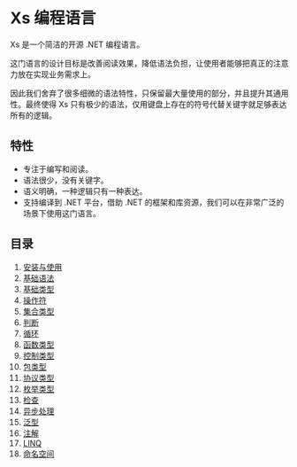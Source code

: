 # Xs 编程语言
Xs 是一个简洁的开源 .NET 编程语言。  

这门语言的设计目标是改善阅读效果，降低语法负担，让使用者能够把真正的注意力放在实现业务需求上。  

因此我们舍弃了很多细微的语法特性，只保留最大量使用的部分，并且提升其通用性。最终使得 Xs 只有极少的语法，仅用键盘上存在的符号代替关键字就足够表达所有的逻辑。  
## 特性
- 专注于编写和阅读。
- 语法很少，没有关键字。
- 语义明确，一种逻辑只有一种表达。
- 支持编译到 .NET 平台，借助 .NET 的框架和库资源，我们可以在非常广泛的场景下使用这门语言。

## 目录
1. [安装与使用](安装与使用.md)
1. [基础语法](基础语法.md)
1. [基础类型](基础类型.md)
1. [操作符](操作符.md)
1. [集合类型](集合类型.md)
1. [判断](判断.md)
1. [循环](循环.md)
1. [函数类型](函数类型.md)
1. [控制类型](控制类型.md)
1. [包类型](包类型.md)
1. [协议类型](协议类型.md)
1. [枚举类型](枚举类型.md)
1. [检查](检查.md)
1. [异步处理](异步处理.md)
1. [泛型](泛型.md)
1. [注解](注解.md)
1. [LINQ](linq.md)
1. [命名空间](命名空间.md)